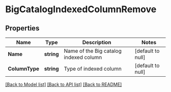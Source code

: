 # BigCatalogIndexedColumnRemove

## Properties
Name | Type | Description | Notes
------------ | ------------- | ------------- | -------------
**Name** | **string** | Name of the Big catalog indexed column | [default to null]
**ColumnType** | **string** | Type of indexed column | [default to null]

[[Back to Model list]](../README.md#documentation-for-models) [[Back to API list]](../README.md#documentation-for-api-endpoints) [[Back to README]](../README.md)


